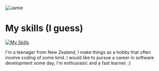 ![Jamie](https://i.imgur.com/7v11IiR.png)

# My skills (I guess)
[![My Skills](https://skillicons.dev/icons?i=js,discord,aws,bootstrap,figma,github,linux,html,css,stackoverflow,tailwind,unity,visualstudio,vscode)](https://skillicons.dev)

I'm a teenager from New Zealand, I make things as a hobby that often involve coding of some kind. I would like to pursue a career in software development some day, I'm enthusiasic and a fast learner. :)
